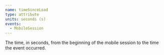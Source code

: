 ```yaml
---
name: timeSinceLoad
type: attribute
units: seconds (s)
events:
  - MobileSession
---
```


The time, in seconds, from the beginning of the mobile session to the time the event occurred.